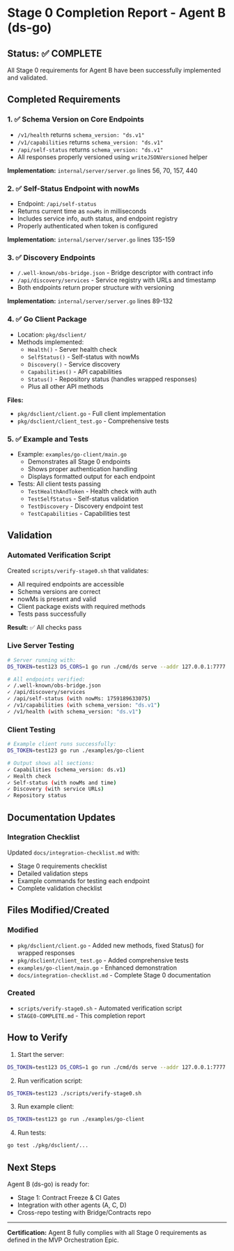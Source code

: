 # Stage 0 Completion Report - Agent B (ds-go)

## Status: ✅ COMPLETE

All Stage 0 requirements for Agent B have been successfully implemented and validated.

## Completed Requirements

### 1. ✅ Schema Version on Core Endpoints
- `/v1/health` returns `schema_version: "ds.v1"`
- `/v1/capabilities` returns `schema_version: "ds.v1"`
- `/api/self-status` returns `schema_version: "ds.v1"`
- All responses properly versioned using `writeJSONVersioned` helper

**Implementation:** `internal/server/server.go` lines 56, 70, 157, 440

### 2. ✅ Self-Status Endpoint with nowMs
- Endpoint: `/api/self-status`
- Returns current time as `nowMs` in milliseconds
- Includes service info, auth status, and endpoint registry
- Properly authenticated when token is configured

**Implementation:** `internal/server/server.go` lines 135-159

### 3. ✅ Discovery Endpoints
- `/.well-known/obs-bridge.json` - Bridge descriptor with contract info
- `/api/discovery/services` - Service registry with URLs and timestamp
- Both endpoints return proper structure with versioning

**Implementation:** `internal/server/server.go` lines 89-132

### 4. ✅ Go Client Package
- Location: `pkg/dsclient/`
- Methods implemented:
  - `Health()` - Server health check
  - `SelfStatus()` - Self-status with nowMs
  - `Discovery()` - Service discovery
  - `Capabilities()` - API capabilities
  - `Status()` - Repository status (handles wrapped responses)
  - Plus all other API methods

**Files:**
- `pkg/dsclient/client.go` - Full client implementation
- `pkg/dsclient/client_test.go` - Comprehensive tests

### 5. ✅ Example and Tests
- Example: `examples/go-client/main.go`
  - Demonstrates all Stage 0 endpoints
  - Shows proper authentication handling
  - Displays formatted output for each endpoint
- Tests: All client tests passing
  - `TestHealthAndToken` - Health check with auth
  - `TestSelfStatus` - Self-status validation
  - `TestDiscovery` - Discovery endpoint test
  - `TestCapabilities` - Capabilities test

## Validation

### Automated Verification Script
Created `scripts/verify-stage0.sh` that validates:
- All required endpoints are accessible
- Schema versions are correct
- nowMs is present and valid
- Client package exists with required methods
- Tests pass successfully

**Result:** ✅ All checks pass

### Live Server Testing
```bash
# Server running with:
DS_TOKEN=test123 DS_CORS=1 go run ./cmd/ds serve --addr 127.0.0.1:7777

# All endpoints verified:
✓ /.well-known/obs-bridge.json
✓ /api/discovery/services
✓ /api/self-status (with nowMs: 1759189633075)
✓ /v1/capabilities (with schema_version: "ds.v1")
✓ /v1/health (with schema_version: "ds.v1")
```

### Client Testing
```bash
# Example client runs successfully:
DS_TOKEN=test123 go run ./examples/go-client

# Output shows all sections:
✓ Capabilities (schema_version: ds.v1)
✓ Health check
✓ Self-status (with nowMs and time)
✓ Discovery (with service URLs)
✓ Repository status
```

## Documentation Updates

### Integration Checklist
Updated `docs/integration-checklist.md` with:
- Stage 0 requirements checklist
- Detailed validation steps
- Example commands for testing each endpoint
- Complete validation checklist

## Files Modified/Created

### Modified
- `pkg/dsclient/client.go` - Added new methods, fixed Status() for wrapped responses
- `pkg/dsclient/client_test.go` - Added comprehensive tests
- `examples/go-client/main.go` - Enhanced demonstration
- `docs/integration-checklist.md` - Complete Stage 0 documentation

### Created
- `scripts/verify-stage0.sh` - Automated verification script
- `STAGE0-COMPLETE.md` - This completion report

## How to Verify

1. Start the server:
```bash
DS_TOKEN=test123 DS_CORS=1 go run ./cmd/ds serve --addr 127.0.0.1:7777
```

2. Run verification script:
```bash
DS_TOKEN=test123 ./scripts/verify-stage0.sh
```

3. Run example client:
```bash
DS_TOKEN=test123 go run ./examples/go-client
```

4. Run tests:
```bash
go test ./pkg/dsclient/...
```

## Next Steps

Agent B (ds-go) is ready for:
- Stage 1: Contract Freeze & CI Gates
- Integration with other agents (A, C, D)
- Cross-repo testing with Bridge/Contracts repo

---

**Certification:** Agent B fully complies with all Stage 0 requirements as defined in the MVP Orchestration Epic.